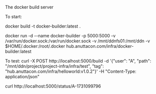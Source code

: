 The docker build server

To start:

docker build -t docker-builder:latest .


docker run -d --name docker-builder -p 5000:5000 -v /var/run/docker.sock:/var/run/docker.sock -v /mnt/ddnfs01:/mnt/ddn -v $HOME/.docker:/root/.docker hub.anuttacon.com/infra/docker-builder:latest

To test:
curl -X POST http://localhost:5000/build -d '{"user": "A", "path": "/mnt/ddn/project/project-infra/infra/test", "tag": "hub.anuttacon.com/infra/helloworld:v1.0.2"}' -H "Content-Type: application/json"


curl http://localhost:5000/status/A-1731099796